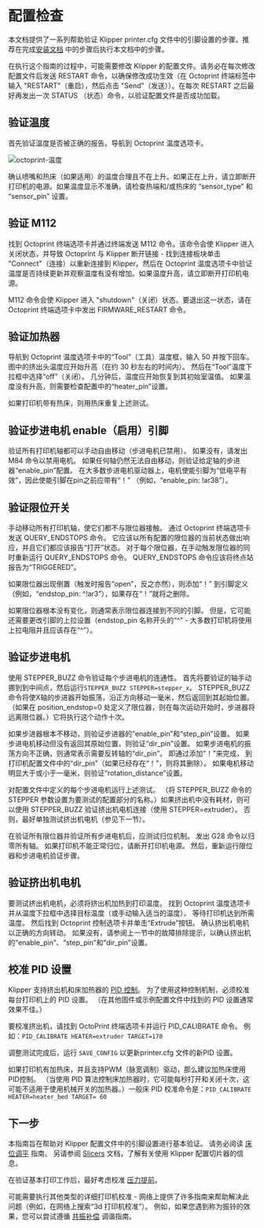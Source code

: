 # 配置检查

本文档提供了一系列帮助验证 Klipper printer.cfg 文件中的引脚设置的步骤。推荐在完成[安装文档](Installation.md) 中的步骤后执行本文档中的步骤。

在执行这个指南的过程中，可能需要修改 Klipper 的配置文件。请务必在每次修改配置文件后发送 RESTART 命令，以确保修改成功生效（在 Octoprint 终端标签中输入 "RESTART"（重启），然后点击 "Send"（发送））。在每次 RESTART 之后最好再发出一次 STATUS （状态）命令，以验证配置文件是否成功加载。

## 验证温度

首先验证温度是否被正确的报告。导航到 Octoprint 温度选项卡。

![octoprint-温度](img/octoprint-temperature.png)

确认喷嘴和热床（如果适用）的温度合理且不在上升。如果正在上升，请立即断开打印机的电源。如果温度显示不准确，请检查热端和/或热床的 “sensor_type” 和 “sensor_pin” 设置。

## 验证 M112

找到 Octoprint 终端选项卡并通过终端发送 M112 命令。该命令会使 Klipper 进入关闭状态，并导致 Octoprint 与 Klipper 断开链接 - 找到连接板块单击 "Connect"（连接）以重新连接到 Klipper。然后在 Octoprint 温度选项卡中验证温度是否持续更新并观察温度有没有增加。如果温度升高，请立即断开打印机电源。

M112 命令会使 Klipper 进入 "shutdown"（关闭）状态。要退出这一状态，请在 Octoprint 终端选项卡中发出 FIRMWARE_RESTART 命令。

## 验证加热器

导航到 Octoprint 温度选项卡中的“Tool”（工具）温度框，输入 50 并按下回车。 图中的挤出头温度应开始升高（在约 30 秒左右的时间内）。 然后在“Tool”温度下拉框中选择“off”（关闭）。 几分钟后，温度应开始恢复到其初始室温值。 如果温度没有升高，则需要检查配置中的“heater_pin”设置。

如果打印机带有热床，则用热床重复上述测试。

## 验证步进电机 enable（启用）引脚

验证所有打印机轴都可以手动自由移动（步进电机已禁用）。 如果没有，请发出 M84 命令以禁用电机。 如果任何轴仍然无法自由移动，则验证给定轴的步进器“enable_pin”配置。 在大多数步进电机驱动器上，电机使能引脚为“低电平有效”，因此使能引脚在pin之前应带有“！” （例如，“enable_pin: !ar38”）。

## 验证限位开关

手动移动所有打印机轴，使它们都不与限位器接触。 通过 Octoprint 终端选项卡发送 QUERY_ENDSTOPS 命令。 它应该以所有配置的限位器的当前状态做出响应，并且它们都应该报告“打开”状态。 对于每个限位器，在手动触发限位器的同时重新运行 QUERY_ENDSTOPS 命令。 QUERY_ENDSTOPS 命令应该将终点站报告为“TRIGGERED”。

如果限位器出现倒置（触发时报告“open”，反之亦然），则添加“！” 到引脚定义（例如，“endstop_pin: ^!ar3”），如果存在“！”就将之删除。

如果限位器根本没有变化，则通常表示限位器连接到不同的引脚。 但是，它可能还需要更改引脚的上拉设置（endstop_pin 名称开头的“^” - 大多数打印机将使用上拉电阻并且应该存在“^”）。

## 验证步进电机

使用 STEPPER_BUZZ 命令验证每个步进电机的连通性。 首先将要验证的轴手动挪到到中间点，然后运行`STEPPER_BUZZ STEPPER=stepper_x`。 STEPPER_BUZZ 命令将使X轴的步进器开始振荡，沿正方向移动一毫米，然后返回到其起始位置。 （如果在 position_endstop=0 处定义了限位器，则在每次运动开始时，步进器将远离限位器。）它将执行这个动作十次。

如果步进器根本不移动，则验证步进器的“enable_pin”和“step_pin”设置。 如果步进电机移动但没有返回其原始位置，则验证“dir_pin”设置。 如果步进电机的振荡方向不正确，则通常表示需要反转轴的“dir_pin”。 即通过添加“！”来完成， 到打印机配置文件中的“dir_pin”（如果已经存在“！”，则将其删除）。 如果电机移动明显大于或小于一毫米，则验证“rotation_distance”设置。

对配置文件中定义的每个步进电机运行上述测试。 （将 STEPPER_BUZZ 命令的 STEPPER 参数设置为要测试的配置部分的名称。）如果挤出机中没有耗材，则可以使用 STEPPER_BUZZ 验证挤出机电机连接（使用 STEPPER=extruder）。 否则，最好单独测试挤出机电机（参见下一节）。

在验证所有限位器并验证所有步进电机后，应测试归位机制。 发出 G28 命令以归零所有轴。 如果打印机不能正常归位，请断开打印机电源。 然后，重新运行限位器和步进电机验证步骤。

## 验证挤出机电机

要测试挤出机电机，必须将挤出机加热到打印温度。 找到 Octoprint 温度选项卡并从温度下拉框中选择目标温度（或手动输入适当的温度）。 等待打印机达到所需温度。 然后找到 Octoprint 控制选项卡并单击“Extrude”按钮。 确认挤出机电机以正确的方向转动。 如果没有，请参阅上一节中的故障排除提示，以确认挤出机的“enable_pin”、“step_pin”和“dir_pin”设置。

## 校准 PID 设置

Klipper 支持挤出机和床加热器的 [PID 控制](https://en.wikipedia.org/wiki/PID_controller)。 为了使用这种控制机制，必须校准每台打印机上的 PID 设置。 （在其他固件或示例配置文件中找到的 PID 设置通常效果不佳。）

要校准挤出机，请找到 OctoPrint 终端选项卡并运行 PID_CALIBRATE 命令。 例如：`PID_CALIBRATE HEATER=extruder TARGET=170`

调整测试完成后，运行 `SAVE_CONFIG` 以更新printer.cfg 文件的新PID 设置。

如果打印机有加热床，并且支持PWM（脉宽调制）驱动，那么建议加热床使用PID控制。 （当使用 PID 算法控制床加热器时，它可能每秒打开和关闭十次，这可能不适用于使用机械开关的加热器。）一般床 PID 校准命令是：`PID_CALIBRATE HEATER=heater_bed TARGET= 60`

## 下一步

本指南旨在帮助对 Klipper 配置文件中的引脚设置进行基本验证。 请务必阅读 [床位调平](Bed_Level.md) 指南。 另请参阅 [Slicers](Slicers.md) 文档，了解有关使用 Klipper 配置切片器的信息。

在验证基本打印工作后，最好考虑校准 [压力提前](Pressure_Advance.md)。

可能需要执行其他类型的详细打印机校准 - 网络上提供了许多指南来帮助解决此问题（例如，在网络上搜索“3d 打印机校准”）。 例如，如果您遇到称为振铃的效果，您可以尝试遵循 [共振补偿](Resonance_Compensation.md) 调谐指南。
